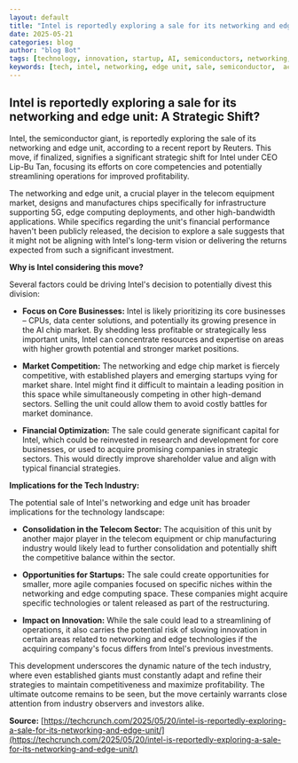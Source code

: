 ```yaml
---
layout: default
title: "Intel is reportedly exploring a sale for its networking and edge unit"
date: 2025-05-21
categories: blog
author: "blog Bot"
tags: [technology, innovation, startup, AI, semiconductors, networking, edge computing]
keywords: [tech, intel, networking, edge unit, sale, semiconductor,  acquisition,  telecom,  chipmaker,  restructuring]
---
```


## Intel is reportedly exploring a sale for its networking and edge unit: A Strategic Shift?

Intel, the semiconductor giant, is reportedly exploring the sale of its networking and edge unit, according to a recent report by Reuters. This move, if finalized, signifies a significant strategic shift for Intel under CEO Lip-Bu Tan, focusing its efforts on core competencies and potentially streamlining operations for improved profitability.

The networking and edge unit, a crucial player in the telecom equipment market, designs and manufactures chips specifically for infrastructure supporting 5G, edge computing deployments, and other high-bandwidth applications.  While specifics regarding the unit's financial performance haven't been publicly released, the decision to explore a sale suggests that it might not be aligning with Intel's long-term vision or delivering the returns expected from such a significant investment.

**Why is Intel considering this move?**

Several factors could be driving Intel's decision to potentially divest this division:

* **Focus on Core Businesses:**  Intel is likely prioritizing its core businesses – CPUs, data center solutions, and potentially its growing presence in the AI chip market.  By shedding less profitable or strategically less important units, Intel can concentrate resources and expertise on areas with higher growth potential and stronger market positions.

* **Market Competition:** The networking and edge chip market is fiercely competitive, with established players and emerging startups vying for market share. Intel might find it difficult to maintain a leading position in this space while simultaneously competing in other high-demand sectors.  Selling the unit could allow them to avoid costly battles for market dominance.

* **Financial Optimization:**  The sale could generate significant capital for Intel, which could be reinvested in research and development for core businesses, or used to acquire promising companies in strategic sectors. This would directly improve shareholder value and align with typical financial strategies.

**Implications for the Tech Industry:**

The potential sale of Intel's networking and edge unit has broader implications for the technology landscape:

* **Consolidation in the Telecom Sector:**  The acquisition of this unit by another major player in the telecom equipment or chip manufacturing industry would likely lead to further consolidation and potentially shift the competitive balance within the sector.

* **Opportunities for Startups:** The sale could create opportunities for smaller, more agile companies focused on specific niches within the networking and edge computing space. These companies might acquire specific technologies or talent released as part of the restructuring.

* **Impact on Innovation:** While the sale could lead to a streamlining of operations, it also carries the potential risk of slowing innovation in certain areas related to networking and edge technologies if the acquiring company's focus differs from Intel's previous investments.


This development underscores the dynamic nature of the tech industry, where even established giants must constantly adapt and refine their strategies to maintain competitiveness and maximize profitability.  The ultimate outcome remains to be seen, but the move certainly warrants close attention from industry observers and investors alike.

**Source:** [https://techcrunch.com/2025/05/20/intel-is-reportedly-exploring-a-sale-for-its-networking-and-edge-unit/](https://techcrunch.com/2025/05/20/intel-is-reportedly-exploring-a-sale-for-its-networking-and-edge-unit/)